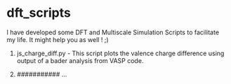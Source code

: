 # dft_scripts
 I have developed some DFT and Multiscale Simulation Scripts to facilitate my life. It might help you as well ! ;)


1. js_charge_diff.py - This script plots the valence charge difference using output of a bader analysis from VASP code.

2. ########### ...
